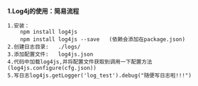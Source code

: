 

**1.Log4j的使用：简易流程**

    1.安装：
        npm install log4js
        npm install log4js --save   (依赖会添加在package.json)
    2.创建日志目录:   ./logs/
    3.添加配置文件:   log4js.json
    4.代码中加载log4js,并将配置文件获取到调用一下配置方法(log4js.configure(cfg.json))
    5.写日志log4js.getLogger('log_test').debug("随便写日志啦!!!") 
    